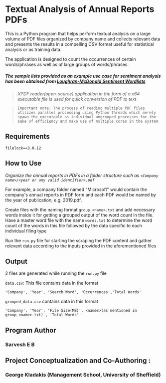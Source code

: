 # Textual Analysis of Annual Reports PDFs

This is a Python program that helps perform textual analysis on a large volume of PDF files organized by company name and collects relevant data and presents the results in a compelling CSV format useful for statistical analysis or as training data. 

The application is designed to count the occurrences of certain words/phrases as well as of large groups of words/phrases.

##### The sample lists provided as an example use case for sentiment analysis has been obtained from [Loughran-McDonald Sentiment Wordlists](https://sraf.nd.edu/textual-analysis/resources/)

> *XPDF reader(open-source) application in the form of a x64 executable file is used for quick conversion of PDF to text* 

 > `Important note: The process of reading multiple PDF files utilizes parallel processing using Python threads which merely spawn the executable as individual ungrouped processes for the sake of efficiency and make use of multiple cores in the system`

## Requirements
```
filelock==3.0.12
```

## How to Use
<block>
  
*Organize the annual reports in PDFs in a folder structure such as `<Company name>/<year or any valid identifier>.pdf`*

For example, a company folder named "Microsoft" would contain the company's annual reports in PDF form and each PDF would be named by the year of publication, e.g. 2019.pdf.

Create files with the naming format `group_<name>.txt` and add necessary words inside it for getting a grouped output of the word count in the file.
Have a master word file with the name `words.txt` to determine the word count of the words in this file followed by the data specific to each individual filing type

Run the `run.py` file for starting the scraping the PDF content and gather relevant data according to the inputs provided in the aforementioned files
</block>

## Output
2 files are generated while running the `run.py` file

`data.csv`:
<block>
This file contains data in the format
  
`'Company', 'Year', 'Search Word', 'Occurrences','Total Words'`

`grouped_data.csv` contains data in this format

`'Company', 'Year', 'File Size(MB)', <names>(as mentioned in group_<name>.txt) , 'Total Words'`

## Program Author
### Sarvesh E B

## Project Conceptualization and Co-Authoring :

<block> 
 
### George Kladakis (Management School, University of Sheffield)
</block>




